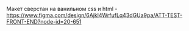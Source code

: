  Макет сверстан на ванильном css и html - https://www.figma.com/design/6Ajkl4WrfufLq43dGUa9pa/ATT-TEST-FRONT-END?node-id=20-651
